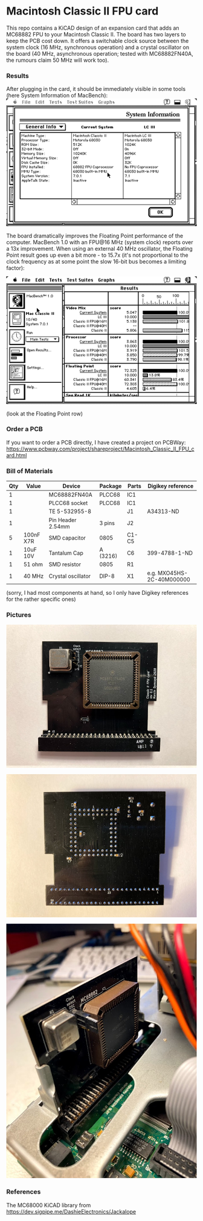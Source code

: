 # Macintosh Classic II FPU card

This repo contains a KiCAD design of an expansion card that adds an MC68882 FPU to your Macintosh Classic II. The board has two layers to keep the PCB cost down. It offers a switchable clock source between the system clock (16 MHz, synchronous operation) and a crystal oscillator on the board (40 MHz, asynchronous operation; tested with MC68882FN40A, the rumours claim 50 MHz will work too).

### Results

After plugging in the card, it should be immediately visible in some tools (here System Information of MacBench):
![FPU card present in System Information](img/classic_ii_system_info.png)

The board dramatically improves the Floating Point performance of the computer. MacBench 1.0 with an FPU@16 MHz (system clock) reports over a 13x improvement.
When using an external 40 MHz oscillator, the Floating Point result goes up even a bit more - to 15.7x (it's not proportional to the clock frequency as at some point the slow 16-bit bus becomes a limiting factor):

![FPU benchmark showing Floating Point improvements](img/classic_ii_benchmark.png)

(look at the Floating Point row)


### Order a PCB

If you want to order a PCB directly, I have created a project on PCBWay:
https://www.pcbway.com/project/shareproject/Macintosh_Classic_II_FPU_card.html


### Bill of Materials

| Qty | Value           | Device             | Package              | Parts                                                  | Digikey reference             | 
|-----|-----------------|--------------------|----------------------|--------------------------------------------------------|-------------------------------|
| 1   |                 | MC68882FN40A       | PLCC68               | IC1                                                    |                               | 
| 1   |                 | PLCC68 socket      | PLCC68               | IC1                                                    |                               | 
| 1   |                 | TE 5-532955-8      |                      | J1                                                     | A34313-ND                     | 
| 1   |                 | Pin Header 2.54mm  | 3 pins               | J2                                                     |                               |
| 5   | 100nF X7R       | SMD capacitor      | 0805                 | C1-C5                                                  |                               | 
| 1   | 10uF 10V        | Tantalum Cap       | A (3216)             | C6                                                     | 399-4788-1-ND                 | 
| 1   | 51 ohm          | SMD resistor       | 0805                 | R1                                                     |                               | 
| 1   | 40 MHz          | Crystal oscillator | DIP-8                | X1                                                     | e.g. MXO45HS-2C-40M000000     | 

(sorry, I had most components at hand, so I only have Digikey references for the rather specific ones)

### Pictures

![FPU top](img/IMG_3241.jpg)

![FPU bottom](img/IMG_3249.jpg)

![FPU installed](img/IMG_3247.jpg)

### References

The MC68000 KiCAD library from https://dev.sigpipe.me/DashieElectronics/Jackalope
